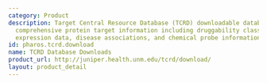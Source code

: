 ```yaml
---
category: Product
description: Target Central Resource Database (TCRD) downloadable database files containing
  comprehensive protein target information including druggability classifications,
  expression data, disease associations, and chemical probe information
id: pharos.tcrd.download
name: TCRD Database Downloads
product_url: http://juniper.health.unm.edu/tcrd/download/
layout: product_detail
---
```

